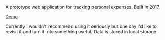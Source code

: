 A prototype web application for tracking personal expenses. Built in 2017.

[Demo](http://doubloon.jjh.nz/)

Currently I wouldn't recommend using it seriously but one day I'd like to revisit it and turn it into something useful. Data is stored in local storage.
